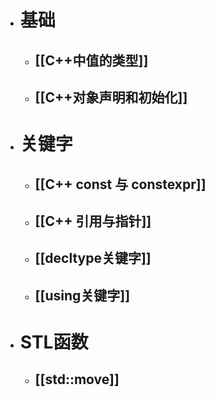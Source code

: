 - # 基础
	- ## [[C++中值的类型]]
	- ## [[C++对象声明和初始化]]
- # 关键字
	- ## [[C++ const 与 constexpr]]
	- ## [[C++ 引用与指针]]
	- ## [[decltype关键字]]
	- ## [[using关键字]]
- # STL函数
	- ## [[std::move]]